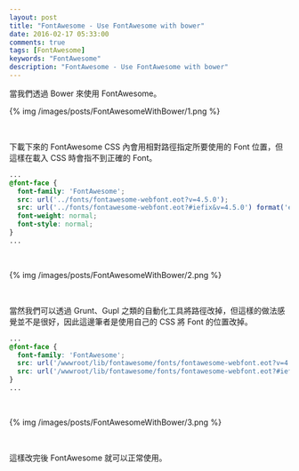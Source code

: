 ```yaml
---
layout: post
title: "FontAwesome - Use FontAwesome with bower"
date: 2016-02-17 05:33:00
comments: true
tags: [FontAwesome]
keywords: "FontAwesome"
description: "FontAwesome - Use FontAwesome with bower"
---
```


當我們透過 Bower 來使用 FontAwesome。  

<!-- More -->

{% img /images/posts/FontAwesomeWithBower/1.png %}

<br/>


下載下來的 FontAwesome CSS 內會用相對路徑指定所要使用的 Font 位置，但這樣在載入 CSS 時會指不到正確的 Font。  

```css
...
@font-face {
  font-family: 'FontAwesome';
  src: url('../fonts/fontawesome-webfont.eot?v=4.5.0');
  src: url('../fonts/fontawesome-webfont.eot?#iefix&v=4.5.0') format('embedded-opentype') , url('../fonts/fontawesome-webfont.woff2?v=4.5.0') format('woff2'), url('../fonts/fontawesome-webfont.woff?v=4.5.0') format('woff') , url('../fonts/fontawesome-webfont.ttf?v=4.5.0') format('truetype') , url('../fonts/fontawesome-webfont.svg?v=4.5.0#fontawesomeregular') format('svg') ;
  font-weight: normal;
  font-style: normal;
}
...
```

<br/>


{% img /images/posts/FontAwesomeWithBower/2.png %}

<br/>


當然我們可以透過 Grunt、Gupl 之類的自動化工具將路徑改掉，但這樣的做法感覺並不是很好，因此這邊筆者是使用自己的 CSS 將 Font 的位置改掉。  

```css
...
@font-face {
  font-family: 'FontAwesome';
  src: url('/wwwroot/lib/fontawesome/fonts/fontawesome-webfont.eot?v=4.5.0');
  src: url('/wwwroot/lib/fontawesome/fonts/fontawesome-webfont.eot?#iefix&v=4.5.0') format('embedded-opentype') , url('/wwwroot/lib/fontawesome/fonts/fontawesome-webfont.woff2?v=4.5.0') format('woff2'), url('/wwwroot/lib/fontawesome/fonts/fontawesome-webfont.woff?v=4.5.0') format('woff'), url('/wwwroot/lib/fontawesome/fonts/fontawesome-webfont.ttf?v=4.5.0') format('truetype'), url('/wwwroot/lib/fontawesome/fonts/fontawesome-webfont.svg?v=4.5.0#fontawesomeregular') format('svg') ;
}
...
```

<br/>


{% img /images/posts/FontAwesomeWithBower/3.png %}

<br/>


這樣改完後 FontAwesome 就可以正常使用。  
